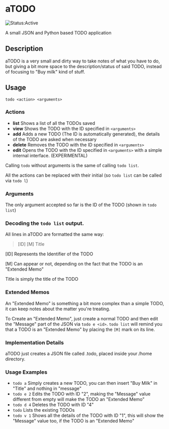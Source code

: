# aTODO

![Status:Active](https://img.shields.io/badge/Project_Status-Active-brightgreen.svg)

A small JSON and Python based TODO application

## Description
aTODO is a very small and dirty way to take notes of what you have to do, but giving a bit more space to the description/status of said TODO, instead of focusing to "Buy milk" kind of stuff.

## Usage
`todo <action> <arguments>`

### Actions
- **list** Shows a list of all the TODOs saved
- **view** Shows the TODO with the ID specified in `<arguments>`
- **add** Adds a new TODO (The ID is automatically generated), the details of the TODO are asked when necessary
- **delete** Removes the TODO with the ID specified in `<arguments>`
- **edit** Opens the TODO with the ID specified in `<arguments>` with a simple internal interface. (EXPERIMENTAL)

Calling `todo` without arguments is the same of calling `todo list`.

All the actions can be replaced with their initial (so `todo list` can be called via `todo l`)

### Arguments
The only argument accepted so far is the ID of the TODO (shown in `todo list`)

### Decoding the `todo list` output.
All lines in aTODO are formatted the same way:
> [ID] [M] Title

[ID] Represents the Identifier of the TODO

[M] Can appear or not, depending on the fact that the TODO is an "Extended Memo"

Title is simply the title of the TODO


### Extended Memos
An "Extended Memo" is something a bit more complex than a simple TODO, it can keep notes about the matter you're treating.

To Create an "Extended Memo", just create a normal TODO and then edit the "Message" part of the JSON via `todo e <id>`.
`todo list` will remind you that a TODO is an "Extended Memo" by placing the `[M]` mark on its line.

### Implementation Details
aTODO just creates a JSON file called .todo, placed inside your /home directory.

### Usage Examples
- `todo a` Simply creates a new TODO, you can then insert "Buy Milk" in "Title" and nothing in "message"
- `todo e 2` Edits the TODO with ID "2", making the "Message" value different from empty will make the TODO an "Extended Memo"
- `todo d 4` Deletes the TODO with ID "4"
- `todo` Lists the existing TODOs
- `todo v 1` Shows all the details of the TODO with ID "1", this will show the "Message" value too, if the TODO is an "Extended Memo"
